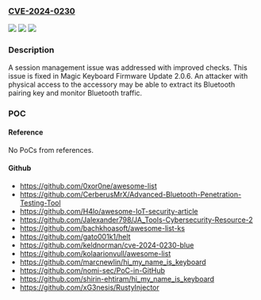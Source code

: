 ### [CVE-2024-0230](https://cve.mitre.org/cgi-bin/cvename.cgi?name=CVE-2024-0230)
![](https://img.shields.io/static/v1?label=Product&message=Magic%20Keyboard%20Firmware%20Update&color=blue)
![](https://img.shields.io/static/v1?label=Version&message=unspecified%20&color=brightgreen)
![](https://img.shields.io/static/v1?label=Vulnerability&message=An%20attacker%20with%20physical%20access%20to%20the%20accessory%20may%20be%20able%20to%20extract%20its%20Bluetooth%20pairing%20key%20and%20monitor%20Bluetooth%20traffic&color=brightgreen)

### Description

A session management issue was addressed with improved checks. This issue is fixed in Magic Keyboard Firmware Update 2.0.6. An attacker with physical access to the accessory may be able to extract its Bluetooth pairing key and monitor Bluetooth traffic.

### POC

#### Reference
No PoCs from references.

#### Github
- https://github.com/0xor0ne/awesome-list
- https://github.com/CerberusMrX/Advanced-Bluetooth-Penetration-Testing-Tool
- https://github.com/H4lo/awesome-IoT-security-article
- https://github.com/Jalexander798/JA_Tools-Cybersecurity-Resource-2
- https://github.com/bachkhoasoft/awesome-list-ks
- https://github.com/gato001k1/helt
- https://github.com/keldnorman/cve-2024-0230-blue
- https://github.com/kolaarionvull/awesome-list
- https://github.com/marcnewlin/hi_my_name_is_keyboard
- https://github.com/nomi-sec/PoC-in-GitHub
- https://github.com/shirin-ehtiram/hi_my_name_is_keyboard
- https://github.com/xG3nesis/RustyInjector

